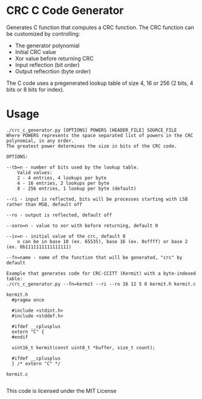 # CRC C Code Generator
Generates C function that computes a CRC function.
The CRC function can be customized by controlling:
 - The generator polynomial
 - Initial CRC value
 - Xor value before returning CRC
 - Input reflection (bit order)
 - Output reflecrtion (byte order)

The C code uses a pregenerated lookup table of size 4, 16 or 256 (2 bits, 4 bits
or 8 bits for index).

# Usage
```
./crc_c_generator.py [OPTIONS] POWERS [HEADER_FILE] SOURCE_FILE
Where POWERS represents the space separated list of powers in the CRC polynomial, in any order.
The greatest power determines the size in bits of the CRC code.

OPTIONS:

--tb=n - number of bits used by the lookup table.
    Valid values:
    2 - 4 entries, 4 lookups per byte
    4 - 16 entries, 2 lookups per byte
    8 - 256 entries, 1 lookup per byte (default)

--ri - input is reflected, bits will be processes starting with LSB rather than MSB, default off

--ro - output is reflected, default off

--xoro=n - value to xor with before returning, default 0

--iv=n - initial value of the crc, default 0
    n can be in base 10 (ex. 65535), base 16 (ex. 0xffff) or base 2 (ex. 0b1111111111111111)

--fn=name - name of the function that will be generated, "crc" by default

Example that generates code for CRC-CCITT (Kermit) with a byte-indexed table:
./crc_c_generator.py --fn=kermit --ri --ro 16 12 5 0 kermit.h kermit.c

kermit.h
  #pragma once
  
  #include <stdint.h>
  #include <stddef.h>
  
  #ifdef __cplusplus
  extern "C" {
  #endif
  
  uint16_t kermit(const uint8_t *buffer, size_t count);
  
  #ifdef __cplusplus
  } /* extern "C" */

kermit.c
  
```

This code is licensed under the MIT License
